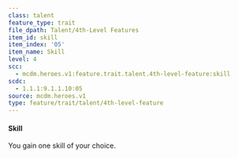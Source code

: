 ```yaml
---
class: talent
feature_type: trait
file_dpath: Talent/4th-Level Features
item_id: skill
item_index: '05'
item_name: Skill
level: 4
scc:
  - mcdm.heroes.v1:feature.trait.talent.4th-level-feature:skill
scdc:
  - 1.1.1:9.1.1.10:05
source: mcdm.heroes.v1
type: feature/trait/talent/4th-level-feature
---
```


#### Skill

You gain one skill of your choice.
